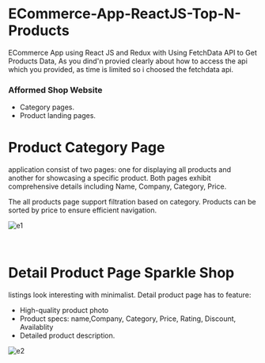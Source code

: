 
# ECommerce-App-ReactJS-Top-N-Products
ECommerce App using React JS and Redux with Using FetchData  API to Get Products Data, As you dind'n provied clearly about how to access the api which you provided, as time is limited so i choosed the fetchdata api.

### **Afformed Shop Website**
<ul>
  <li>Category pages.</li>
  <li>Product landing pages.</li>
</ul>

Product Category Page 
=======================

application consist of two pages: one for displaying all products and another for showcasing a specific product. Both pages  exhibit comprehensive details including Name, Company, Category, Price.

The all products page support filtration based on category. Products can be sorted by price to ensure efficient navigation.


![e1](https://github.com/user-attachments/assets/cf9cbf70-f8f2-4f7c-a596-985add34578d)


<br>

Detail Product Page Sparkle Shop
=======================

listings look interesting with minimalist. Detail product page has to feature:
<ul>
  <li>High-quality product photo</li>
  <li>Product specs: name,Company, Category, Price, Rating, Discount, Availablity</li>
  <li>Detailed product description.</li>
</ul>

![e2](https://github.com/user-attachments/assets/da0eb5a1-6490-4259-b719-fcc64621adb6)



